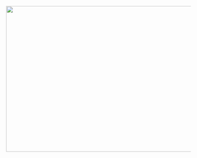 <img src="https://github.com/pritamzope/OS/blob/master/Graphics/Simple/rectangle/img/rectangle.png" width="600" height="400"/>
